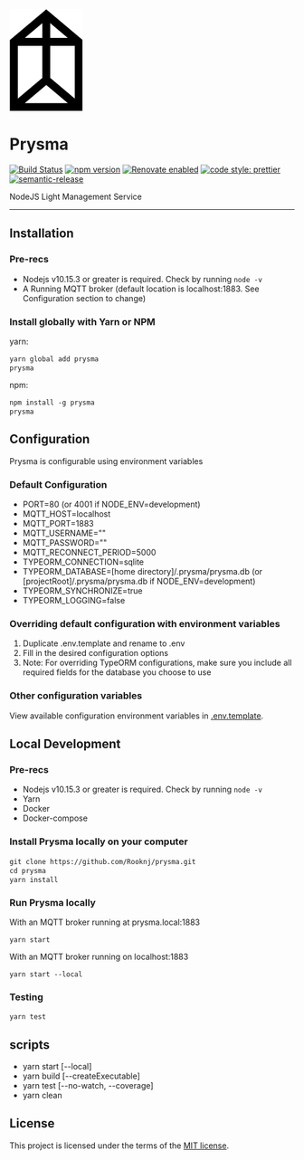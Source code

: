 [<img src="./images/prysma.png" height="180">](https://github.com/Rooknj/prysma)

# Prysma

[![Build Status](https://travis-ci.org/Rooknj/prysma.svg?branch=master)](https://travis-ci.org/Rooknj/prysma)
[![npm version](https://badge.fury.io/js/prysma.svg)](https://badge.fury.io/js/prysma)
[![Renovate enabled](https://img.shields.io/badge/renovate-enabled-brightgreen.svg)](https://renovatebot.com/)
[![code style: prettier](https://img.shields.io/badge/code_style-prettier-ff69b4.svg?style=flat-square)](https://github.com/prettier/prettier)
[![semantic-release](https://img.shields.io/badge/%20%20%F0%9F%93%A6%F0%9F%9A%80-semantic--release-e10079.svg)](https://github.com/semantic-release/semantic-release)

NodeJS Light Management Service

---

## Installation

### Pre-recs

- Nodejs v10.15.3 or greater is required. Check by running `node -v`
- A Running MQTT broker (default location is localhost:1883. See Configuration section to change)

### Install globally with Yarn or NPM

yarn:

```
yarn global add prysma
prysma
```

npm:

```
npm install -g prysma
prysma
```

## Configuration

Prysma is configurable using environment variables

### Default Configuration

- PORT=80 (or 4001 if NODE_ENV=development)
- MQTT_HOST=localhost
- MQTT_PORT=1883
- MQTT_USERNAME=""
- MQTT_PASSWORD=""
- MQTT_RECONNECT_PERIOD=5000
- TYPEORM_CONNECTION=sqlite
- TYPEORM_DATABASE=[home directory]/.prysma/prysma.db (or [projectRoot]/.prysma/prysma.db if NODE_ENV=development)
- TYPEORM_SYNCHRONIZE=true
- TYPEORM_LOGGING=false

### Overriding default configuration with environment variables

1. Duplicate .env.template and rename to .env
2. Fill in the desired configuration options
3. Note: For overriding TypeORM configurations, make sure you include all required fields for the database you choose to use

### Other configuration variables

View available configuration environment variables in [.env.template](/.env.template).

## Local Development

### Pre-recs

- Nodejs v10.15.3 or greater is required. Check by running `node -v`
- Yarn
- Docker
- Docker-compose

### Install Prysma locally on your computer

```
git clone https://github.com/Rooknj/prysma.git
cd prysma
yarn install
```

### Run Prysma locally

With an MQTT broker running at prysma.local:1883

```
yarn start
```

With an MQTT broker running on localhost:1883

```
yarn start --local
```

### Testing

```
yarn test
```

<!-- - SQLite3 v3.28.0 -->

## scripts

- yarn start [--local]
- yarn build [--createExecutable]
- yarn test [--no-watch, --coverage]
- yarn clean

## License

This project is licensed under the terms of the
[MIT license](/LICENSE).
